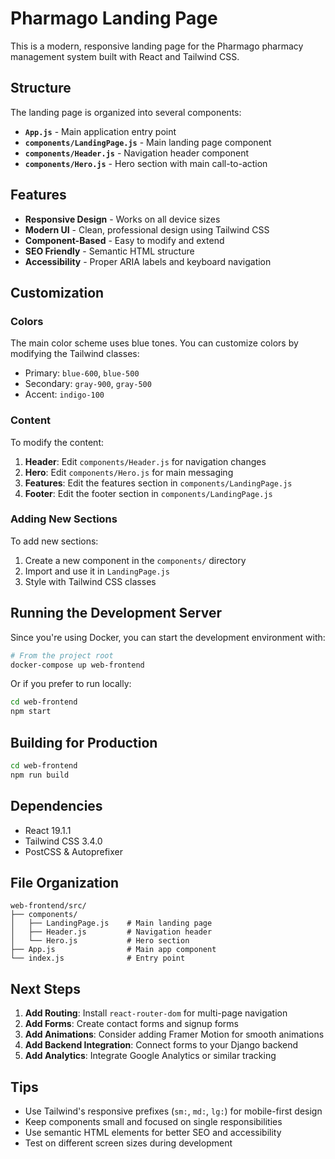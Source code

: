 # Pharmago Landing Page

This is a modern, responsive landing page for the Pharmago pharmacy management system built with React and Tailwind CSS.

## Structure

The landing page is organized into several components:

- **`App.js`** - Main application entry point
- **`components/LandingPage.js`** - Main landing page component
- **`components/Header.js`** - Navigation header component
- **`components/Hero.js`** - Hero section with main call-to-action

## Features

- **Responsive Design** - Works on all device sizes
- **Modern UI** - Clean, professional design using Tailwind CSS
- **Component-Based** - Easy to modify and extend
- **SEO Friendly** - Semantic HTML structure
- **Accessibility** - Proper ARIA labels and keyboard navigation

## Customization

### Colors
The main color scheme uses blue tones. You can customize colors by modifying the Tailwind classes:
- Primary: `blue-600`, `blue-500`
- Secondary: `gray-900`, `gray-500`
- Accent: `indigo-100`

### Content
To modify the content:
1. **Header**: Edit `components/Header.js` for navigation changes
2. **Hero**: Edit `components/Hero.js` for main messaging
3. **Features**: Edit the features section in `components/LandingPage.js`
4. **Footer**: Edit the footer section in `components/LandingPage.js`

### Adding New Sections
To add new sections:
1. Create a new component in the `components/` directory
2. Import and use it in `LandingPage.js`
3. Style with Tailwind CSS classes

## Running the Development Server

Since you're using Docker, you can start the development environment with:

```bash
# From the project root
docker-compose up web-frontend
```

Or if you prefer to run locally:

```bash
cd web-frontend
npm start
```

## Building for Production

```bash
cd web-frontend
npm run build
```

## Dependencies

- React 19.1.1
- Tailwind CSS 3.4.0
- PostCSS & Autoprefixer

## File Organization

```
web-frontend/src/
├── components/
│   ├── LandingPage.js    # Main landing page
│   ├── Header.js         # Navigation header
│   └── Hero.js           # Hero section
├── App.js                # Main app component
└── index.js              # Entry point
```

## Next Steps

1. **Add Routing**: Install `react-router-dom` for multi-page navigation
2. **Add Forms**: Create contact forms and signup forms
3. **Add Animations**: Consider adding Framer Motion for smooth animations
4. **Add Backend Integration**: Connect forms to your Django backend
5. **Add Analytics**: Integrate Google Analytics or similar tracking

## Tips

- Use Tailwind's responsive prefixes (`sm:`, `md:`, `lg:`) for mobile-first design
- Keep components small and focused on single responsibilities
- Use semantic HTML elements for better SEO and accessibility
- Test on different screen sizes during development
